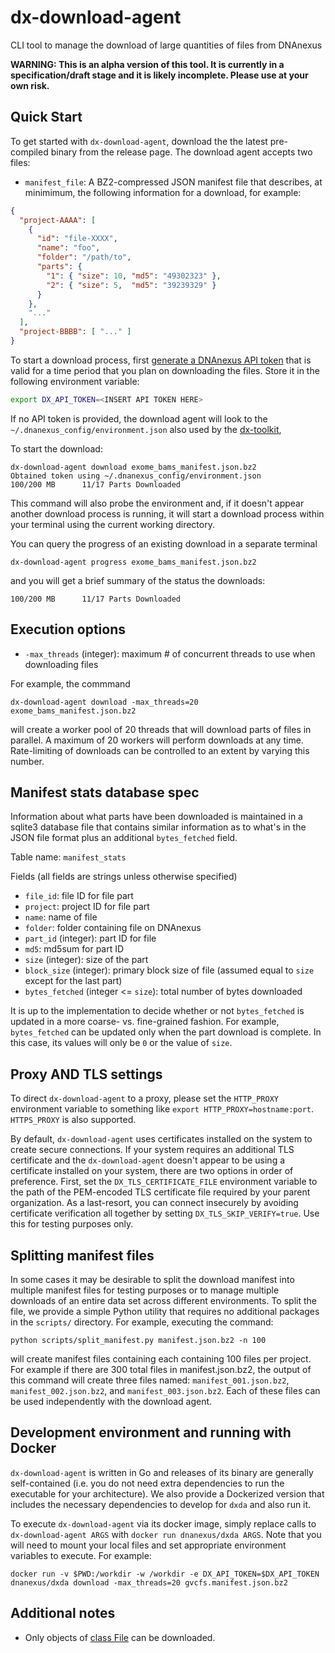 # dx-download-agent
CLI tool to manage the download of large quantities of files from DNAnexus

**WARNING: This is an alpha version of this tool. It is currently in a specification/draft stage and it is likely incomplete. Please use at your own risk.**

## Quick Start

To get started with `dx-download-agent`, download the the latest pre-compiled binary from the release page.  The download agent accepts two files:

* `manifest_file`: A BZ2-compressed JSON manifest file that describes, at minimimum, the following information for a download, for example:

```json
{ 
  "project-AAAA": [
    {
      "id": "file-XXXX",
      "name": "foo",
      "folder": "/path/to",
      "parts": {
        "1": { "size": 10, "md5": "49302323" },
        "2": { "size": 5,  "md5": "39239329" }
      }
    },
    "..."
  ],
  "project-BBBB": [ "..." ]
}
```

To start a download process, first [generate a DNAnexus API token](https://wiki.dnanexus.com/Command-Line-Client/Login-and-Lgout#Authentication-Tokens) that is valid for a time period that you plan on downloading the files.  Store it in the following environment variable:

```bash
export DX_API_TOKEN=<INSERT API TOKEN HERE>
```

If no API token is provided, the download agent will look to the `~/.dnanexus_config/environment.json` also used by the [dx-toolkit](https://github.com/dnanexus/dx-toolkit),

<!-- In the same directory, you can probe your environment for download readiness with this command:

```
dx-download-agent inspect exome_bams_manifest.json.bz2
```

This command will perfrom a series of initial checks but avoid downloads.  These checks include:

* Network connectivity and potential issues with it
* Whether you have enough space locally
* Approximate speeds of download rates
* Whether it looks like another download process is running (i.e. file sizes are changing, status files being updated). -->

To start the download:

```
dx-download-agent download exome_bams_manifest.json.bz2
Obtained token using ~/.dnanexus_config/environment.json
100/200 MB      11/17 Parts Downloaded
```

This command will also probe the environment and, if it doesn't appear another download process is running, it will start a download process within your terminal using the current working directory.

You can query the progress of an existing download in a separate terminal

```
dx-download-agent progress exome_bams_manifest.json.bz2 
```

and you will get a brief summary of the status the downloads:

```
100/200 MB      11/17 Parts Downloaded
```

## Execution options

* `-max_threads` (integer): maximum # of concurrent threads to use when downloading files

For example, the commmand

```
dx-download-agent download -max_threads=20 exome_bams_manifest.json.bz2
```

will create a worker pool of 20 threads that will download parts of files in parallel.  A maximum of 20 workers will perform downloads at any time.  Rate-limiting of downloads can be controlled to an extent by varying this number.


## Manifest stats database spec

Information about what parts have been downloaded is maintained in a sqlite3 database file that contains similar information as to what's in the JSON file format plus an additional `bytes_fetched` field.

Table name: `manifest_stats`

Fields (all fields are strings unless otherwise specified)

* `file_id`: file ID for file part
* `project`: project ID for file part
* `name`: name of file
* `folder`: folder containing file on DNAnexus
* `part_id` (integer): part ID for file
* `md5`: md5sum for part ID
* `size` (integer): size of the part
* `block_size` (integer): primary block size of file (assumed equal to `size` except for the last part)
* `bytes_fetched` (integer <= `size`): total number of bytes downloaded

It is up to the implementation to decide whether or not `bytes_fetched` is updated in a more coarse- vs. fine-grained fashion.  For example, `bytes_fetched` can be updated only when the part download is complete. In this case, its values will only be `0` or the value of `size`.

## Proxy AND TLS settings

To direct `dx-download-agent` to a proxy, please set the `HTTP_PROXY` environment variable to something like `export HTTP_PROXY=hostname:port`.  `HTTPS_PROXY` is also supported.

By default, `dx-download-agent` uses certificates installed on the system to create secure connections.  If your system requires an additional TLS certificate and the `dx-download-agent` doesn't appear to be using a certificate installed on your system, there are two options in order of preference.  First, set the `DX_TLS_CERTIFICATE_FILE` environment variable to the path of the PEM-encoded TLS certificate file required by your parent organization. As a last-resort, you can connect insecurely by avoiding certificate verification all together by setting `DX_TLS_SKIP_VERIFY=true`. Use this for testing purposes only.

## Splitting manifest files

In some cases it may be desirable to split the download manifest into multiple manifest files for testing purposes or to manage multiple downloads of an entire data set across different environments.  To split the file, we provide a simple Python utility that requires no additional packages in the `scripts/` directory.  For example, executing the command:

```
python scripts/split_manifest.py manifest.json.bz2 -n 100
```

will create manifest files containing each containing 100 files per project.  For example if there are 300 total files in manifest.json.bz2, the output of this command will create three files named: `manifest_001.json.bz2`, `manifest_002.json.bz2`, and `manifest_003.json.bz2`.   Each of these files can be used independently with the download agent.


## Development environment and running with Docker

`dx-download-agent` is written in Go and releases of its binary are generally self-contained (i.e. you do not need extra dependencies to run the executable for your architecture).  We also provide a Dockerized version that includes the necessary dependencies to develop for `dxda` and also run it.

To execute `dx-download-agent` via its docker image, simply replace calls to `dx-download-agent ARGS` with `docker run dnanexus/dxda ARGS`.  Note that you will need to mount your local files and set appropriate environment variables to execute.  For example:

```
docker run -v $PWD:/workdir -w /workdir -e DX_API_TOKEN=$DX_API_TOKEN dnanexus/dxda download -max_threads=20 gvcfs.manifest.json.bz2
```


## Additional notes

* Only objects of [class File](https://wiki.dnanexus.com/API-Specification-v1.0.0/Introduction-to-Data-Object-Classes) can be downloaded. 